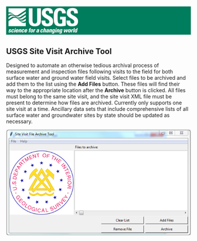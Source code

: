![Header](https://github.com/neko1010/site_archive/blob/master/img/logo/USGSlogo_gre_sm.png "United States Geological Survey")
## USGS Site Visit Archive Tool 

Designed to automate an otherwise tedious archival process of measurement and inspection files following
visits to the field for both surface water and ground water field visits. Select files to be archived 
and add them to the list using the **Add Files** button. These files will find their way to the appropriate
location after the **Archive** button is clicked. All files must belong to the same site visit, and the 
site visit XML file must be present to determine how files are archived. Currently only supports one site 
visit at a time. Ancillary data sets that include comprehensive lists of all surface water and groundwater 
sites by state should be updated as necessary.

![GUI](https://github.com/neko1010/site_archive/blob/master/img/GUI_snip.PNG "GUI Window")
